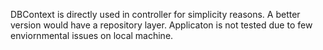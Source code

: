 DBContext is directly used in controller for simplicity reasons. A better version would have a repository layer. 
Applicaton is not tested due to few enviornmental issues on local machine. 

